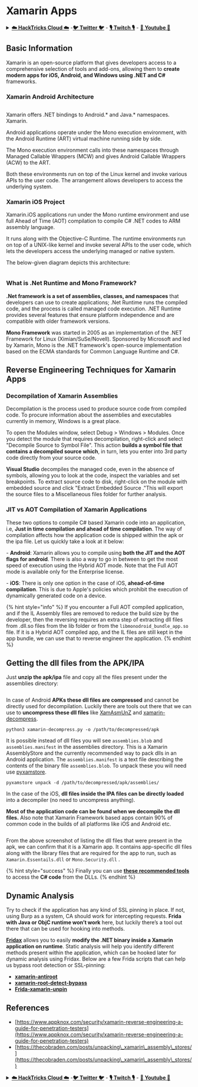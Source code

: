 # Xamarin Apps

<details>

<summary><a href="https://cloud.hacktricks.xyz/pentesting-cloud/pentesting-cloud-methodology"><strong>☁️ HackTricks Cloud ☁️</strong></a> -<a href="https://twitter.com/hacktricks_live"><strong>🐦 Twitter 🐦</strong></a> - <a href="https://www.twitch.tv/hacktricks_live/schedule"><strong>🎙️ Twitch 🎙️</strong></a> - <a href="https://www.youtube.com/@hacktricks_LIVE"><strong>🎥 Youtube 🎥</strong></a></summary>

* Do you work in a **cybersecurity company**? Do you want to see your **company advertised in HackTricks**? or do you want to have access to the **latest version of the PEASS or download HackTricks in PDF**? Check the [**SUBSCRIPTION PLANS**](https://github.com/sponsors/carlospolop)!
* Discover [**The PEASS Family**](https://opensea.io/collection/the-peass-family), our collection of exclusive [**NFTs**](https://opensea.io/collection/the-peass-family)
* Get the [**official PEASS & HackTricks swag**](https://peass.creator-spring.com)
* **Join the** [**💬**](https://emojipedia.org/speech-balloon/) [**Discord group**](https://discord.gg/hRep4RUj7f) or the [**telegram group**](https://t.me/peass) or **follow** me on **Twitter** [**🐦**](https://github.com/carlospolop/hacktricks/tree/7af18b62b3bdc423e11444677a6a73d4043511e9/\[https:/emojipedia.org/bird/README.md)[**@carlospolopm**](https://twitter.com/hacktricks\_live)**.**
* **Share your hacking tricks by submitting PRs to the** [**hacktricks repo**](https://github.com/carlospolop/hacktricks) **and** [**hacktricks-cloud repo**](https://github.com/carlospolop/hacktricks-cloud).

</details>

## **Basic Information**

Xamarin is an open-source platform that gives developers access to a comprehensive selection of tools and add-ons, allowing them to **create modern apps for iOS, Android, and Windows using .NET and C#** frameworks.

### Xamarin Android Architecture

<figure><img src="../.gitbook/assets/image (3) (1) (1) (1) (1) (1).png" alt=""><figcaption></figcaption></figure>

Xamarin offers .NET bindings to Android.\* and Java.\* namespaces. Xamarin.

Android applications operate under the Mono execution environment, with the Android Runtime (ART) virtual machine running side by side.

The Mono execution environment calls into these namespaces through Managed Callable Wrappers (MCW) and gives Android Callable Wrappers (ACW) to the ART.

Both these environments run on top of the Linux kernel and invoke various APIs to the user code. The arrangement allows developers to access the underlying system.

### Xamarin iOS Project

Xamarin.iOS applications run under the Mono runtime environment and use full Ahead of Time (AOT) compilation to compile C# .NET codes to ARM assembly language.

It runs along with the Objective-C Runtime. The runtime environments run on top of a UNIX-like kernel and invoke several APIs to the user code, which lets the developers access the underlying managed or native system.

The below-given diagram depicts this architecture:

<figure><img src="../.gitbook/assets/image (1) (1) (1) (1) (1) (1) (1) (1) (1) (1) (1).png" alt=""><figcaption></figcaption></figure>

### What is .Net Runtime and Mono Framework?

**.Net framework is a set of assemblies, classes, and namespaces** that developers can use to create applications; .Net Runtime runs the compiled code, and the process is called managed code execution. .NET Runtime provides several features that ensure platform independence and are compatible with older framework versions.

**Mono Framework** was started in 2005 as an implementation of the .NET Framework for Linux (Ximian/SuSe/Novell). Sponsored by Microsoft and led by Xamarin, Mono is the .NET framework's open-source implementation based on the ECMA standards for Common Language Runtime and C#.

## Reverse Engineering Techniques for Xamarin Apps

### Decompilation of Xamarin Assemblies

Decompilation is the process used to produce source code from compiled code. To procure information about the assemblies and executables currently in memory, Windows is a great place.

To open the Modules window, select Debug > Windows > Modules. Once you detect the module that requires decompilation, right-click and select "Decompile Source to Symbol File". This action **builds a symbol file that contains a decompiled source which**, in turn, lets you enter into 3rd party code directly from your source code.

**Visual Studio** decompiles the managed code, even in the absence of symbols, allowing you to look at the code, inspect the variables and set breakpoints. To extract source code to disk, right-click on the module with embedded source and click "Extract Embedded Source ."This will export the source files to a Miscellaneous files folder for further analysis.

### JIT vs AOT Compilation of Xamarin Applications

These two options to compile C# based Xamarin code into an application, i.e, **Just in time compilation and ahead of time compilation**. The way of compilation affects how the application code is shipped within the apk or the ipa file. Let us quickly take a look at it below:

\- **Android**: Xamarin allows you to compile using **both the JIT and the AOT flags for android**. There is also a way to go in between to get the most speed of execution using the Hybrid AOT mode. Note that the Full AOT mode is available only for the Enterprise license.

\- **iOS**: There is only one option in the case of iOS, **ahead-of-time compilation**. This is due to Apple's policies which prohibit the execution of dynamically generated code on a device.

{% hint style="info" %}
If you encounter a Full AOT compiled application, and if the IL Assembly files are removed to reduce the build size by the developer, then the reversing requires an extra step of extracting dll files from .dll.so files from the lib folder or from the `libmonodroid_bundle_app.so` file. If it is a Hybrid AOT compiled app, and the IL files are still kept in the app bundle, we can use that to reverse engineer the application.
{% endhint %}

## Getting the dll files from the APK/IPA

Just **unzip the apk/ipa** file and copy all the files present under the assemblies directory:

<figure><img src="../.gitbook/assets/image (2) (1) (1) (1) (1) (1) (1) (1) (1).png" alt=""><figcaption></figcaption></figure>

In case of Android **APKs these dll files are compressed** and cannot be directly used for decompilation. Luckily there are tools out there that we can use to **uncompress these dll files** like [XamAsmUnZ](https://github.com/cihansol/XamAsmUnZ) and [xamarin-decompress](https://github.com/NickstaDB/xamarin-decompress).

```
python3 xamarin-decompress.py -o /path/to/decompressed/apk
```

It is possible instead of dll files you will see `assemblies.blob` and `assemblies.manifest` in the assemblies directory. This is a Xamarin AssemblyStore and the currently recommended way to pack dlls in an Android application. The `assemblies.manifest` is a text file describing the contents of the binary file `assemblies.blob`. To unpack these you will need use [pyxamstore](https://github.com/jakev/pyxamstore).

```
pyxamstore unpack -d /path/to/decompressed/apk/assemblies/
```

In the case of the iOS, **dll files inside the IPA files can be directly loaded** into a decompiler (no need to uncompress anything).

**Most of the application code can be found when we decompile the dll files.** Also note that Xamarin Framework based apps contain 90% of common code in the builds of all platforms like iOS and Android etc.

<figure><img src="../.gitbook/assets/image (3) (1) (1) (1) (1) (1) (1).png" alt=""><figcaption></figcaption></figure>

From the above screenshot of listing the dll files that were present in the apk, we can confirm that it is a Xamarin app. It contains app-specific dll files along with the library files that are required for the app to run, such as `Xamarin.Essentails.dll` or `Mono.Security.dll` .

{% hint style="success" %}
Finally you can use [**these recommended tools**](../reversing/reversing-tools-basic-methods/#net-decompiler) to access the **C# code** from the DLLs.
{% endhint %}

## Dynamic Analysis

Try to check if the application has any kind of SSL pinning in place. If not, using Burp as a system, CA should work for intercepting requests. **Frida with Java or ObjC runtime won’t work** here, but luckily there’s a tool out there that can be used for hooking into methods.

[**Fridax**](https://github.com/NorthwaveSecurity/fridax) allows you to easily **modify the .NET binary inside a Xamarin application on runtime**. Static analysis will help you identify different methods present within the application, which can be hooked later for dynamic analysis using Fridax. Below are a few Frida scripts that can help us bypass root detection or SSL-pinning:

* [**xamarin-antiroot**](https://codeshare.frida.re/@Gand3lf/xamarin-antiroot/)
* [**xamarin-root-detect-bypass**](https://codeshare.frida.re/@nuschpl/xamarin-root-detect-bypass/)
* [**Frida-xamarin-unpin**](https://github.com/GoSecure/frida-xamarin-unpin)

## References

* [https://www.appknox.com/security/xamarin-reverse-engineering-a-guide-for-penetration-testers](https://www.appknox.com/security/xamarin-reverse-engineering-a-guide-for-penetration-testers)
* [https://thecobraden.com/posts/unpacking\_xamarin\_assembly\_stores/](https://thecobraden.com/posts/unpacking\_xamarin\_assembly\_stores/)

<details>

<summary><a href="https://cloud.hacktricks.xyz/pentesting-cloud/pentesting-cloud-methodology"><strong>☁️ HackTricks Cloud ☁️</strong></a> -<a href="https://twitter.com/hacktricks_live"><strong>🐦 Twitter 🐦</strong></a> - <a href="https://www.twitch.tv/hacktricks_live/schedule"><strong>🎙️ Twitch 🎙️</strong></a> - <a href="https://www.youtube.com/@hacktricks_LIVE"><strong>🎥 Youtube 🎥</strong></a></summary>

* Do you work in a **cybersecurity company**? Do you want to see your **company advertised in HackTricks**? or do you want to have access to the **latest version of the PEASS or download HackTricks in PDF**? Check the [**SUBSCRIPTION PLANS**](https://github.com/sponsors/carlospolop)!
* Discover [**The PEASS Family**](https://opensea.io/collection/the-peass-family), our collection of exclusive [**NFTs**](https://opensea.io/collection/the-peass-family)
* Get the [**official PEASS & HackTricks swag**](https://peass.creator-spring.com)
* **Join the** [**💬**](https://emojipedia.org/speech-balloon/) [**Discord group**](https://discord.gg/hRep4RUj7f) or the [**telegram group**](https://t.me/peass) or **follow** me on **Twitter** [**🐦**](https://github.com/carlospolop/hacktricks/tree/7af18b62b3bdc423e11444677a6a73d4043511e9/\[https:/emojipedia.org/bird/README.md)[**@carlospolopm**](https://twitter.com/hacktricks\_live)**.**
* **Share your hacking tricks by submitting PRs to the** [**hacktricks repo**](https://github.com/carlospolop/hacktricks) **and** [**hacktricks-cloud repo**](https://github.com/carlospolop/hacktricks-cloud).

</details>
